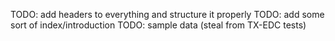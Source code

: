 TODO: add headers to everything and structure it properly
TODO: add some sort of index/introduction
TODO: sample data (steal from TX-EDC tests)